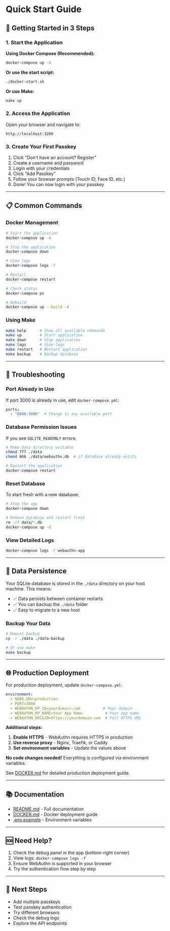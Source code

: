 # Quick Start Guide

## 🚀 Getting Started in 3 Steps

### 1. Start the Application

**Using Docker Compose (Recommended):**
```bash
docker-compose up -d
```

**Or use the start script:**
```bash
./docker-start.sh
```

**Or use Make:**
```bash
make up
```

### 2. Access the Application

Open your browser and navigate to:
```
http://localhost:3200
```

### 3. Create Your First Passkey

1. Click "Don't have an account? Register"
2. Create a username and password
3. Login with your credentials
4. Click "Add Passkey"
5. Follow your browser prompts (Touch ID, Face ID, etc.)
6. Done! You can now login with your passkey

---

## 📋 Common Commands

### Docker Management

```bash
# Start the application
docker-compose up -d

# Stop the application
docker-compose down

# View logs
docker-compose logs -f

# Restart
docker-compose restart

# Check status
docker-compose ps

# Rebuild
docker-compose up --build -d
```

### Using Make

```bash
make help      # Show all available commands
make up        # Start application
make down      # Stop application
make logs      # View logs
make restart   # Restart application
make backup    # Backup database
```

---

## 🔧 Troubleshooting

### Port Already in Use

If port 3000 is already in use, edit `docker-compose.yml`:

```yaml
ports:
  - "8080:3000"  # Change to any available port
```

### Database Permission Issues

If you see `SQLITE_READONLY` errors:

```bash
# Make data directory writable
chmod 777 ./data
chmod 666 ./data/webauthn.db  # if database already exists

# Restart the application
docker-compose restart
```

### Reset Database

To start fresh with a new database:

```bash
# Stop the app
docker-compose down

# Remove database and restart fresh
rm -rf data/*.db
docker-compose up -d
```

### View Detailed Logs

```bash
docker-compose logs -f webauthn-app
```

---

## 📁 Data Persistence

Your SQLite database is stored in the `./data` directory on your host machine. This means:

- ✅ Data persists between container restarts
- ✅ You can backup the `./data` folder
- ✅ Easy to migrate to a new host

### Backup Your Data

```bash
# Manual backup
cp -r ./data ./data-backup

# Or use make
make backup
```

---

## 🌐 Production Deployment

For production deployment, update `docker-compose.yml`:

```yaml
environment:
  - NODE_ENV=production
  - PORT=3000
  - WEBAUTHN_RP_ID=yourdomain.com          # Your domain
  - WEBAUTHN_RP_NAME=Your App Name          # Your app name
  - WEBAUTHN_ORIGIN=https://yourdomain.com  # Full HTTPS URL
```

**Additional steps:**

1. **Enable HTTPS** - WebAuthn requires HTTPS in production
2. **Use reverse proxy** - Nginx, Traefik, or Caddy
3. **Set environment variables** - Update the values above

**No code changes needed!** Everything is configured via environment variables.

See [DOCKER.md](DOCKER.md) for detailed production deployment guide.

---

## 📚 Documentation

- [README.md](README.md) - Full documentation
- [DOCKER.md](DOCKER.md) - Docker deployment guide
- [.env.example](.env.example) - Environment variables

---

## 🆘 Need Help?

1. Check the debug panel in the app (bottom-right corner)
2. View logs: `docker-compose logs -f`
3. Ensure WebAuthn is supported in your browser
4. Try the authentication flow step by step

---

## 🎯 Next Steps

- Add multiple passkeys
- Test passkey authentication
- Try different browsers
- Check the debug logs
- Explore the API endpoints
